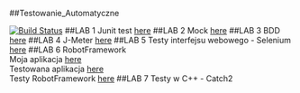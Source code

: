 ##Testowanie_Automatyczne

[![Build Status](https://travis-ci.com/LukaszBrzoska/TAU.svg?branch=master)](https://travis-ci.org/LukaszBrzoska/TAU)
##LAB 1 Junit test [here](src/test/java/pl/pjwstk/tau/service)
##LAB 2 Mock [here](src/test/java/pl/pjwstk/tau/service)
##LAB 3 BDD [here](src/test/java/bdd/jbehave)
##LAB 4 J-Meter [here](lab4%20j-meter/testPlan/)
##LAB 5 Testy interfejsu webowego - Selenium [here](src/test/java/selenium)
##LAB 6 RobotFramework  
Moja aplikacja [here](lab6/figures-app)  
Testowana aplikacja [here](lab6/figures-test/src/main/python)  
Testy RobotFramework [here](lab6/figures-test/src/test/robotframework/test_s15595.robot)
##LAB 7 Testy w C++ - Catch2
